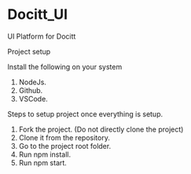 # Docitt_UI
UI Platform for Docitt

Project setup

Install the following on your system

1. NodeJs.
2. Github.
3. VSCode.


Steps to setup project once everything is setup.

1. Fork the project. (Do not directly clone the project)
2. Clone it from the repository.
3. Go to the project root folder.
4. Run npm install.
5. Run npm start.
